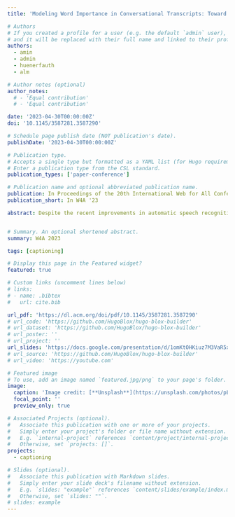 ```yaml
---
title: 'Modeling Word Importance in Conversational Transcripts: Toward improved live captioning for Deaf and hard of hearing viewers'

# Authors
# If you created a profile for a user (e.g. the default `admin` user), write the username (folder name) here
# and it will be replaced with their full name and linked to their profile.
authors:
  - amin
  - admin
  - huenerfauth
  - alm

# Author notes (optional)
author_notes:
  # - 'Equal contribution'
  # - 'Equal contribution'

date: '2023-04-30T00:00:00Z'
doi: '10.1145/3587281.3587290'

# Schedule page publish date (NOT publication's date).
publishDate: '2023-04-30T00:00:00Z'

# Publication type.
# Accepts a single type but formatted as a YAML list (for Hugo requirements).
# Enter a publication type from the CSL standard.
publication_types: ['paper-conference']

# Publication name and optional abbreviated publication name.
publication: In Proceedings of the 20th International Web for All Conference (W4A '23)
publication_short: In W4A '23

abstract: Despite the recent improvements in automatic speech recognition (ASR) systems, their accuracy is imperfect in live conversational settings. Classifying the importance of each word in a caption transcription can enable evaluation metrics that best reflect Deaf and Hard of Hearing (DHH) readers’ judgment of the caption quality. Prior work has proposed using word embeddings, e.g., word2vec or BERT embeddings, to model word importance in conversational transcripts. Recent work also disseminated a human-annotated word importance dataset. We conducted a word-token level analysis on this dataset and explored Part-of-Speech (POS) distribution. We then augmented the dataset with POS tags and reduced the class imbalance by generating 5% additional text using masking. Finally, we investigated how various supervised models learn the importance of words. The best performing model trained on our augmented dataset performed better than prior models. Our findings can inform the design of a metric for measuring live caption quality from DHH users’ perspectives.


# Summary. An optional shortened abstract.
summary: W4A 2023

tags: [captioning]

# Display this page in the Featured widget?
featured: true

# Custom links (uncomment lines below)
# links:
# - name: .bibtex
#   url: cite.bib

url_pdf: 'https://dl.acm.org/doi/pdf/10.1145/3587281.3587290'
# url_code: 'https://github.com/HugoBlox/hugo-blox-builder'
# url_dataset: 'https://github.com/HugoBlox/hugo-blox-builder'
# url_poster: ''
# url_project: ''
url_slides: 'https://docs.google.com/presentation/d/1omKtOHKiuz7M3VaR5xetQSULFL1yb17Z/edit?usp=sharing&ouid=108965496603216217412&rtpof=true&sd=true'
# url_source: 'https://github.com/HugoBlox/hugo-blox-builder'
# url_video: 'https://youtube.com'

# Featured image
# To use, add an image named `featured.jpg/png` to your page's folder.
image:
  caption: 'Image credit: [**Unsplash**](https://unsplash.com/photos/pLCdAaMFLTE)'
  focal_point: ''
  preview_only: true

# Associated Projects (optional).
#   Associate this publication with one or more of your projects.
#   Simply enter your project's folder or file name without extension.
#   E.g. `internal-project` references `content/project/internal-project/index.md`.
#   Otherwise, set `projects: []`.
projects:
  - captioning

# Slides (optional).
#   Associate this publication with Markdown slides.
#   Simply enter your slide deck's filename without extension.
#   E.g. `slides: "example"` references `content/slides/example/index.md`.
#   Otherwise, set `slides: ""`.
# slides: example
---
```


<!-- {{% callout note %}}
Click the _Cite_ button above to demo the feature to enable visitors to import publication metadata into their reference management software.
{{% /callout %}}

{{% callout note %}}
Create your slides in Markdown - click the _Slides_ button to check out the example.
{{% /callout %}} -->

<!-- Add the publication's **full text** or **supplementary notes** here. You can use rich formatting such as including [code, math, and images](https://docs.hugoblox.com/content/writing-markdown-latex/). -->
